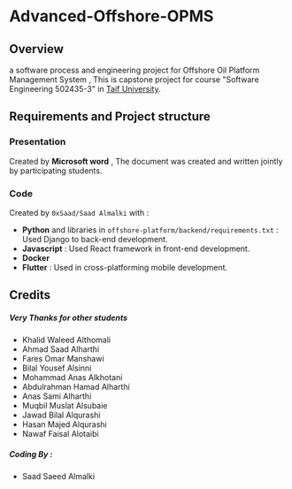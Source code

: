 # Advanced-Offshore-OPMS
## Overview
a software process and engineering project for Offshore Oil Platform Management System , This is capstone project for course "Software Engineering 502435-3" in [Taif University](https://tu.edu.sa).

## Requirements and Project structure
### Presentation
Created by **Microsoft word** , The document was created and written jointly by participating students.
### Code
Created by `0xSaad/Saad Almalki` with :
- **Python** and libraries in `offshore-platform/backend/requirements.txt` : Used Django to back-end development.
- **Javascript** : Used React framework in front-end development.
- **Docker**
- **Flutter** : Used in cross-platforming mobile development.


## Credits
##### Very Thanks for other students
- Khalid Waleed Althomali
- Ahmad Saad Alharthi 
- Fares Omar Manshawi 
- Bilal Yousef Alsinni 
- Mohammad Anas Alkhotani 
- Abdulrahman Hamad Alharthi 
- Anas Sami Alharthi 
- Muqbil Muslat Alsubaie 
- Jawad Bilal Alqurashi 
- Hasan Majed Alqurashi 
- Nawaf Faisal Alotaibi

##### Coding By :
- Saad Saeed Almalki 

